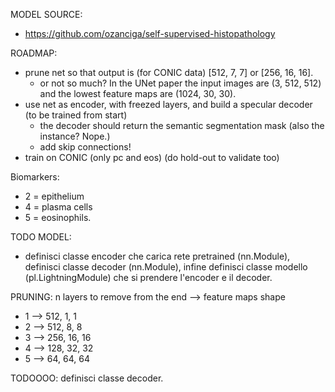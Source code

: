MODEL SOURCE:
- https://github.com/ozanciga/self-supervised-histopathology


ROADMAP:
- prune net so that output is (for CONIC data) [512, 7, 7] or [256, 16, 16].
    - or not so much? In the UNet paper the input images are (3, 512, 512) and the lowest feature maps are (1024, 30, 30).
- use net as encoder, with freezed layers, and build a specular decoder (to be trained from start)
    - the decoder should return the semantic segmentation mask (also the instance? Nope.)
    - add skip connections!
- train on CONIC (only pc and eos) (do hold-out to validate too)


Biomarkers:
- 2 = epithelium
- 4 = plasma cells
- 5 = eosinophils.


TODO MODEL:
- definisci classe encoder che carica rete pretrained (nn.Module), definisci classe decoder (nn.Module), infine definisci classe modello (pl.LightningModule) che si prendere l'encoder e il decoder.


PRUNING: n layers to remove from the end --> feature maps shape
- 1 --> 512, 1, 1
- 2 --> 512, 8, 8
- 3 --> 256, 16, 16
- 4 --> 128, 32, 32
- 5 --> 64, 64, 64


TODOOOO: definisci classe decoder.